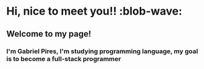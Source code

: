 # Hi, nice to meet you!!  :blob-wave:

## Welcome to my page!

### I'm Gabriel Pires, I'm studying programming language, my goal is to become a full-stack programmer
<!--
**DevGabrielPires/DevGabrielPires** is a ✨ _special_ ✨ repository because its `README.md` (this file) appears on your GitHub profile.

Here are some ideas to get you started:

- 🔭 I’m currently working on ...
- 🌱 I’m currently learning ...
- 👯 I’m looking to collaborate on ...
- 🤔 I’m looking for help with ...
- 💬 Ask me about ...
- 📫 How to reach me: ...
- 😄 Pronouns: ...
- ⚡ Fun fact: ...
-->
